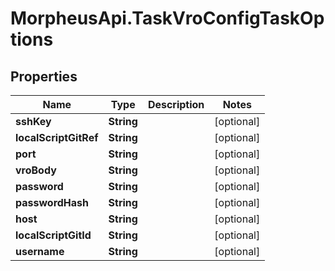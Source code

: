 # MorpheusApi.TaskVroConfigTaskOptions

## Properties

Name | Type | Description | Notes
------------ | ------------- | ------------- | -------------
**sshKey** | **String** |  | [optional] 
**localScriptGitRef** | **String** |  | [optional] 
**port** | **String** |  | [optional] 
**vroBody** | **String** |  | [optional] 
**password** | **String** |  | [optional] 
**passwordHash** | **String** |  | [optional] 
**host** | **String** |  | [optional] 
**localScriptGitId** | **String** |  | [optional] 
**username** | **String** |  | [optional] 


